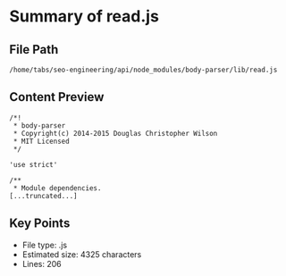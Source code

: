 # Summary of read.js
  
## File Path
`/home/tabs/seo-engineering/api/node_modules/body-parser/lib/read.js`

## Content Preview
```
/*!
 * body-parser
 * Copyright(c) 2014-2015 Douglas Christopher Wilson
 * MIT Licensed
 */

'use strict'

/**
 * Module dependencies.
[...truncated...]
```

## Key Points
- File type: .js
- Estimated size: 4325 characters
- Lines: 206
